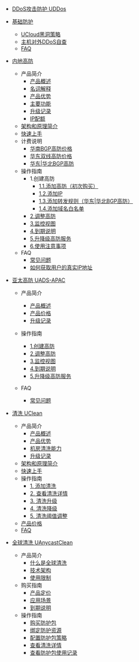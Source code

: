 * [DDoS攻击防护 UDDos](/uantiddos/uantiddos)
* [基础防护](/uantiddos/usecurity/overview.md)
  * [UCloud黑洞策略](/uantiddos/usecurity/datacenter)
  * [主机对外DDoS自查](/uantiddos/usecurity/check_ddos)
  * [FAQ](/uantiddos/usecurity/faq)
* [内地高防](/uantiddos/uads/overview)
  * 产品简介
    * [产品概述](/uantiddos/uads/concepts/overview) 
    * [名词解释](/uantiddos/uads/concepts/term) 
    * [产品优势](/uantiddos/uads/concepts/advantage)
    * [主要功能](/uantiddos/uads/concepts/function)
    * [升级记录](/uantiddos/uads/concepts/change)
    * [IP配额](/uantiddos/uads/concepts/ipnumbers)
  * [架构和原理简介](/uantiddos/uads/architecture)
  * [快速上手](/uantiddos/uads/common) 
  * 计费说明
      * [华南BGP高防价格](/uantiddos/uads/price/southern)
      * [华东双线高防价格](/uantiddos/uads/price/east)
      * [华东|华北BGP高防](/uantiddos/uads/price/bgp)
  * 操作指南
    * 1.创建高防
        * [1.1.添加高防（初次购买）](/uantiddos/uads/opintro/add)
        * [1.2.添加IP](/uantiddos/uads/opintro/addip)
        * [1.3.添加转发规则（华东|华北BGP高防）](/uantiddos/uads/opintro/addrules)
        * [1.4.添加域名白名单](/uantiddos/uads/opintro/adddomain)
    * [2.调整高防](/uantiddos/uads/opintro/upgrade)
    * [3.监控视图](/uantiddos/uads/opintro/dashboard)
    * [4.到期说明](/uantiddos/uads/opintro/invalid)
    * [5.升降级高防服务](/uantiddos/uads/price/upgrade)
    * [6.使用注意事项](/uantiddos/uads/warning)
  * FAQ
    * [常见问题](/uantiddos/uads/faq/game)
    * [如何获取用户的真实IP地址](/uantiddos/uads/faq/howtogetip)
* [亚太高防 UADS-APAC](/uantiddos/uads-apac/overview.md)
  
  * 产品简介
    * [产品概述](/uantiddos/uads-apac/concepts/overview) 
    * [产品价格](/uantiddos/uads-apac/price/price)
    * [升级记录](/uantiddos/uads-apac/concepts/change)
  * 操作指南
    * [1.创建高防](/uantiddos/uads-apac/opintro/add)
    * [2.调整高防](/uantiddos/uads-apac/opintro/upgrade)
    * [3.监控视图](/uantiddos/uads-apac/opintro/dashboard)
    * [4.到期说明](/uantiddos/uads-apac/opintro/invalid)
    * [5.升降级高防服务](/uantiddos/uads-apac/price/upgrade)
  
  * FAQ
    * [常见问题](/uantiddos/uads-apac/faq/game)
* [清洗 UClean](/uantiddos/uclean/overview.md)
  * 产品简介
    * [产品概述](/uantiddos/uclean/concepts/overview) 
    * [产品优势](/uantiddos/uclean/concepts/advantage)
    * [机房清洗能力](/uantiddos/uclean/concepts/protect)
    * [升级记录](/uantiddos/uclean/concepts/change)
  * [架构和原理简介](/uantiddos/uclean/architecture)
  * [快速上手](/uantiddos/uclean/common) 
  * 操作指南
    * [1. 添加清洗](/uantiddos/uclean/opintro/add)
    * [2. 查看清洗详情](/uantiddos/uclean/opintro/details)
    * [3. 清洗升级](/uantiddos/uclean/opintro/upgrade)
    * [4. 清洗降级](/uantiddos/uclean/opintro/degrade)
    * [5. 清洗阈值调整](/uantiddos/uclean/opintro/update)
  * [产品价格](/uantiddos/uclean/price)
  * [FAQ](/uantiddos/uclean/faq)
* [全球清洗 UAnycastClean](/uantiddos/uanycastclean/overview.md)
  * 产品简介
    * [什么是全球清洗](/uantiddos/uanycastclean/intro/whatisanycasteip) 
    * [技术架构](/uantiddos/uanycastclean/intro/architecture)
    * [使用限制](/uantiddos/uanycastclean/intro/limit)
  * 购买指南
    * [产品定价](/uantiddos/uanycastclean/buy/price) 
    * [应用场景](/uantiddos/uanycastclean/buy/apply)
    * [到期说明](/uantiddos/uanycastclean/buy/invalid)
  * 操作指南
    * [购买防护包](/uantiddos/uanycastclean/guide/buyanycastclean)
    * [绑定防护资源](/uantiddos/uanycastclean/guide/allocate)
    * [配置防护包策略](/uantiddos/uanycastclean/guide/config)
    * [查看清洗详情](/uantiddos/uanycastclean/guide/check)
    * [查看防护包使用记录](/uantiddos/uanycastclean/guide/used)
      
      
      
      
      
